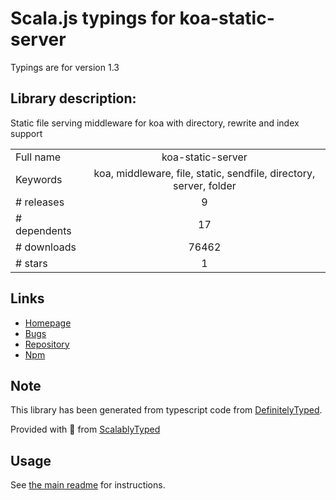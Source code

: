 
# Scala.js typings for koa-static-server

Typings are for version 1.3

## Library description:
Static file serving middleware for koa with directory, rewrite and index support

|                    |                 |
| ------------------ | :-------------: |
| Full name          | koa-static-server |
| Keywords           | koa, middleware, file, static, sendfile, directory, server, folder |
| # releases         | 9 |
| # dependents       | 17 |
| # downloads        | 76462 |
| # stars            | 1 |

## Links
- [Homepage](https://github.com/pkoretic/koa-static-server#readme)
- [Bugs](https://github.com/pkoretic/koa-static-server/issues)
- [Repository](https://github.com/pkoretic/koa-static-server)
- [Npm](https://www.npmjs.com/package/koa-static-server)
    


## Note
This library has been generated from typescript code from [DefinitelyTyped](https://definitelytyped.org).

Provided with :purple_heart: from [ScalablyTyped](https://github.com/oyvindberg/ScalablyTyped)

## Usage
See [the main readme](../../readme.md) for instructions.



